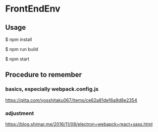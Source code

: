 # FrontEndEnv

## Usage
$ npm install

$ npm run build

$ npm start

## Procedure to remember

### basics, especially webpack.config.js
https://qiita.com/yosshitaku067/items/ce62a81de16a9d8e2354


### adjustment
https://blog.shimar.me/2016/11/08/electron+webapck+react+sass.html
